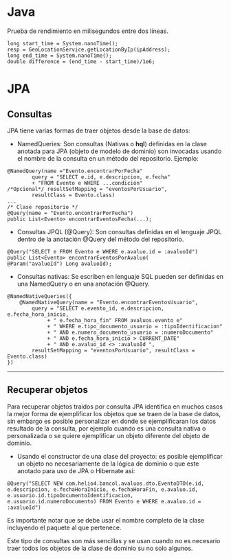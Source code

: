 Java
===================

Prueba de rendimiento en milisegundos entre dos lineas.

```
long start_time = System.nanoTime();
resp = GeoLocationService.getLocationByIp(ipAddress);
long end_time = System.nanoTime();
double difference = (end_time - start_time)/1e6;
```

JPA
===================

## Consultas ##
JPA tiene varias formas de traer objetos desde la base de datos:

 - NamedQueries: Son consultas (Nativas o **hql**) definidas en la clase anotada para JPA (objeto de modelo de dominio) son invocadas usando el nombre de la consulta en un método del repositorio. Ejemplo: 
```
@NamedQuery(name ="Evento.encontrarPorFecha"
		query = "SELECT e.id, e.descripcion, e.fecha"
		+ "FROM Evento e WHERE ...condición"
/*Opcional*/ resultSetMapping = "eventosPorUsuario",
		resultClass = Evento.class)
...
/* Clase repositorio */
@Query(name = "Evento.encontrarPorFecha")
public List<Evento> encontrarEventosFecha(...);
```
 - Consultas JPQL (@Query): Son consultas definidas en el lenguaje JPQL dentro de la anotación @Query del método del repositorio.
```
@Query("SELECT e FROM Evento e WHERE e.avaluo.id = :avaluoId")
public List<Evento> encontrarEventosPorAvaluo(
@Param("avaluoId") Long avaluoId);
```
- Consultas nativas: Se escriben en lenguaje SQL pueden ser definidas en una NamedQuery o en una anotación @Query.
```
@NamedNativeQueries({
    @NamedNativeQuery(name = "Evento.encontrarEventosUsuario",
        query = "SELECT e.evento_id, e.descripcion, e.fecha_hora_inicio,
             + " e.fecha_hora_fin" FROM avaluos.evento e"
             + " WHERE e.tipo_documento_usuario = :tipoIdentificacion"
             + " AND e.numero_documento_usuario = :numeroDocumento"
             + " AND e.fecha_hora_inicio > CURRENT_DATE"
             + " AND e.avaluo_id <> :avaluoId ",
        resultSetMapping = "eventosPorUsuario", resultClass = Evento.class)
})
```

----------


Recuperar objetos
-------------

Para recuperar objetos traidos por consulta JPA identifica en muchos casos la mejor forma de ejemplificar los objetos que se traen de la base de datos, sin embargo es posible personalizar en donde se ejemplificaran los datos resultado de la consulta, por ejemplo cuando es una consulta nativa o personalizada o se quiere ejemplificar un objeto diferente del objeto de dominio.

- Usando el constructor de una clase del proyecto: es posible ejemplificar un objeto no necesariamente de la lógica de dominio o que este anotado para uso de JPA o Hibernate asi:

```
@Query("SELECT NEW com.helio4.bancol.avaluos.dto.EventoDTO(e.id, e.descripcion, e.fechaHoraInicio, e.fechaHoraFin, e.avaluo.id, e.usuario.id.tipoDocumentoIdentificacion, e.usuario.id.numeroDocumento) FROM Evento e WHERE e.avaluo.id = :avaluoId")
```

Es importante notar que se debe usar el nombre completo de la clase incluyendo el paquete al que pertenece.

Este tipo de consultas son más sencillas y se usan cuando no es necesario traer todos los objetos de la clase de dominio su no solo algunos.